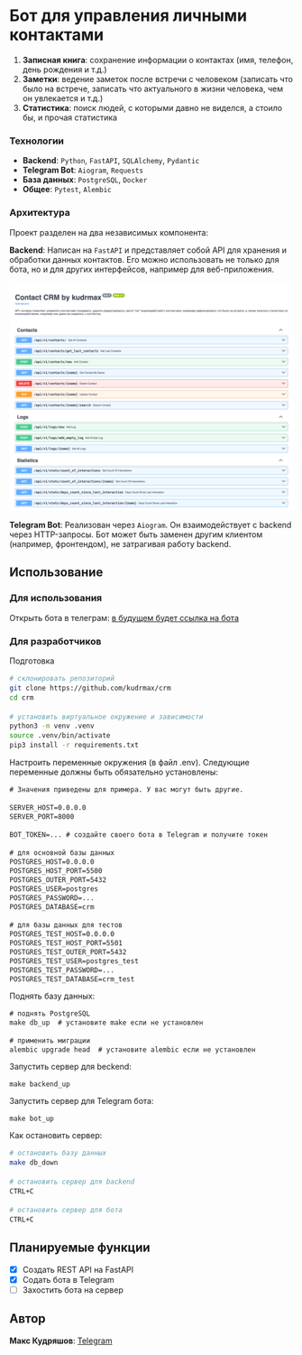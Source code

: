 # Бот для управления личными контактами

1. **Записная книга**: cохранение информации о контактах (имя, телефон, день рождения и т.д.)
2. **Заметки**: ведение заметок после встречи с человеком (записать что было на встрече, записать что актуального в
   жизни человека, чем он увлекается и т.д.)
3. **Статистика**: поиск людей, с которыми давно не виделся, а стоило бы, и прочая статистика

### Технологии

- **Backend**: `Python`, `FastAPI`, `SQLAlchemy`, `Pydantic`
- **Telegram Bot**: `Aiogram`, `Requests`
- **База данных**: `PostgreSQL`, `Docker`
- **Общее**: `Pytest`, `Alembic`

### Архитектура

Проект разделен на два независимых компонента:

**Backend**: Написан на `FastAPI` и представляет собой API для хранения и обработки данных контактов. Его можно
использовать не только для бота, но и для других интерфейсов, например для веб-приложения.

![](/docs/swagger.png)

**Telegram Bot**: Реализован через `Aiogram`. Он взаимодействует с backend через HTTP-запросы. Бот может быть
заменен другим клиентом (например, фронтендом), не затрагивая работу backend.

## Использование

### Для использования

Открыть бота в телеграм: [в будущем будет ссылка на бота]()

### Для разработчиков

Подготовка
```bash
# склонировать репозиторий
git clone https://github.com/kudrmax/crm
cd crm

# установить виртуальное окружение и зависимости
python3 -m venv .venv
source .venv/bin/activate
pip3 install -r requirements.txt
```

Настроить переменные окружения (в файл .env). Следующие переменные должны быть обязательно установлены:
```dotenv
# Значения приведены для примера. У вас могут быть другие.

SERVER_HOST=0.0.0.0
SERVER_PORT=8000

BOT_TOKEN=... # создайте своего бота в Telegram и получите токен

# для основной базы данных
POSTGRES_HOST=0.0.0.0
POSTGRES_HOST_PORT=5500
POSTGRES_OUTER_PORT=5432
POSTGRES_USER=postgres
POSTGRES_PASSWORD=...
POSTGRES_DATABASE=crm

# для базы данных для тестов
POSTGRES_TEST_HOST=0.0.0.0
POSTGRES_TEST_HOST_PORT=5501
POSTGRES_TEST_OUTER_PORT=5432
POSTGRES_TEST_USER=postgres_test
POSTGRES_TEST_PASSWORD=...
POSTGRES_TEST_DATABASE=crm_test
```

Поднять базу данных:
```shell
# поднять PostgreSQL
make db_up  # установите make если не установлен

# применить миграции
alembic upgrade head  # установите alembic если не установлен
```

Запустить сервер для beckend:
```shell
make backend_up
```

Запустить сервер для Telegram бота:
```shell
make bot_up
```

Как остановить сервер:
```bash
# остановить базу данных
make db_down

# остановить сервер для backend
CTRL+C

# остановить сервер для бота
CTRL+C
```

## Планируемые функции

- [x] Создать REST API на FastAPI
- [x] Содать бота в Telegram
- [ ] Захостить бота на сервер

## Автор

**Макс Кудряшов**: [Telegram](https://t.me/kudrmax)